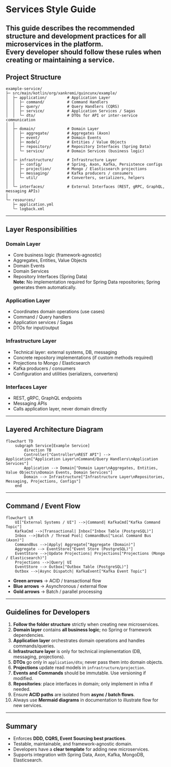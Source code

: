 # Services Style Guide

This guide describes the **recommended structure and development practices** for all microservices in the platform.  
Every developer should follow these rules when creating or maintaining a service.
---

## Project Structure

```
example-service/
├─ src/main/kotlin/org/xankremi/quincunx/example/
│  ├─ application/         # Application Layer
│  │  ├─ command/          # Command Handlers
│  │  ├─ query/            # Query Handlers (CQRS)
│  │  ├─ service/          # Application Services / Sagas
│  │  └─ dto/              # DTOs for API or inter-service communication
│  │
│  ├─ domain/              # Domain Layer
│  │  ├─ aggregate/        # Aggregates (Axon)
│  │  ├─ event/            # Domain Events
│  │  ├─ model/            # Entities / Value Objects
│  │  ├─ repository/       # Repository Interfaces (Spring Data)
│  │  └─ service/          # Domain Services (business logic)
│  │
│  ├─ infrastructure/      # Infrastructure Layer
│  │  ├─ config/           # Spring, Axon, Kafka, Persistence configs
│  │  ├─ projection/       # Mongo / Elasticsearch projections
│  │  ├─ messaging/        # Kafka producers / consumers
│  │  └─ util/             # Converters, serializers, helpers
│  │
│  └─ interfaces/          # External Interfaces (REST, gRPC, GraphQL, messaging APIs)
│
└─ resources/
   ├─ application.yml
   └─ logback.xml
```

---

## Layer Responsibilities

### **Domain Layer**
- Core business logic (framework-agnostic)
- Aggregates, Entities, Value Objects
- Domain Events
- Domain Services
- Repository Interfaces (Spring Data)  
  **Note:** No implementation required for Spring Data repositories; Spring generates them automatically.

### **Application Layer**
- Coordinates domain operations (use cases)
- Command / Query handlers
- Application services / Sagas
- DTOs for input/output

### **Infrastructure Layer**
- Technical layer: external systems, DB, messaging
- Concrete repository implementations (if custom methods required)
- Projections to Mongo / Elasticsearch
- Kafka producers / consumers
- Configuration and utilities (serializers, converters)

### **Interfaces Layer**
- REST, gRPC, GraphQL endpoints
- Messaging APIs
- Calls application layer, never domain directly

---

## Layered Architecture Diagram

```mermaid
flowchart TD
    subgraph Service[Example Service]
        direction TB
        Controller["Controller\nREST API"] --> Application["Application Layer\nCommand/Query Handlers\nApplication Services"]
        Application --> Domain["Domain Layer\nAggregates, Entities, Value Objects\nDomain Events, Domain Services"]
        Domain --> Infrastructure["Infrastructure Layer\nRepositories, Messaging, Projections, Configs"]
    end
```

---

## Command / Event Flow

```mermaid
flowchart LR
    UI["External Systems / UI"] -->|Command| KafkaCmd["Kafka Command Topic"]
    KafkaCmd -->|Transactional| Inbox["Inbox Table (PostgreSQL)"]
    Inbox -->|Batch / Thread Pool| CommandBus["Local Command Bus (Axon)"]
    CommandBus -->|Apply| Aggregate["Aggregate (Domain)"]
    Aggregate --> EventStore["Event Store (PostgreSQL)"]
    EventStore -->|Update Projections| Projections["Projections (Mongo / Elasticsearch)"]
    Projections -->|Query| UI
    EventStore --> Outbox["Outbox Table (PostgreSQL)"]
    Outbox -->|Async Dispatch| KafkaEvent["Kafka Event Topic"]
```

- **Green arrows** → ACID / transactional flow
- **Blue arrows** → Asynchronous / external flow
- **Gold arrows** → Batch / parallel processing

---

## Guidelines for Developers

1. **Follow the folder structure** strictly when creating new microservices.
2. **Domain layer** contains **all business logic**; no Spring or framework dependencies.
3. **Application layer** orchestrates domain operations and handles commands/queries.
4. **Infrastructure layer** is only for technical implementation (DB, messaging, projections).
5. **DTOs** go only in `application/dto`; never pass them into domain objects.
6. **Projections** update read models in `infrastructure/projection`.
7. **Events and Commands** should be immutable. Use versioning if modified.
8. **Repositories**: place interfaces in domain; only implement in infra if needed.
9. Ensure **ACID paths** are isolated from **async / batch flows**.
10. Always use **Mermaid diagrams** in documentation to illustrate flow for new services.

---

## Summary

- Enforces **DDD, CQRS, Event Sourcing best practices**.
- Testable, maintainable, and framework-agnostic domain.
- Developers have a **clear template** for adding new microservices.
- Supports integration with Spring Data, Axon, Kafka, MongoDB, Elasticsearch.  
